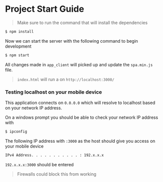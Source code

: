 # Project Start Guide

> Make sure to run the command that will install the dependencies

```sh
$ npm install
```

Now we can start the server with the following command to begin development

```sh
$ npm start
```

All changes made in `app_client` will picked up and update the `spa.min.js` file.

> `index.html` will run a on `http://localhost:3000/`

### Testing localhost on your mobile device

This application connects on `0.0.0.0` which will resolve to localhost based on your network IP address.

On a windows prompt you should be able to check your network IP address with

```sh
$ ipconfig
```

The following IP address with `:3000` as the host should give you access on your mobile device

```sh
IPv4 Address. . . . . . . . . . . : 192.x.x.x
```

`192.x.x.x:3000` should be entered 

> Firewalls could block this from working
